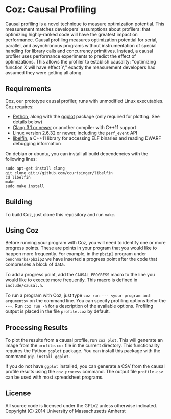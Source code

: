 # Coz: Causal Profiling
Causal profiling is a novel technique to measure optimization potential.
This measurement matches developers' assumptions about profilers: that
optimizing highly-ranked code will have the greatest impact on 
performance. Causal profiling measures optimization potential for serial, 
parallel, and asynchronous programs without instrumentation of special 
handling for library calls and concurrency primitives. Instead, a causal
profiler uses performance experiments to predict the effect of
optimizations. This allows the profiler to establish causality: 
"optimizing function X will have effect Y," exactly the measurement 
developers had assumed they were getting all along.

## Requirements
Coz, our prototype causal profiler, runs with unmodified Linux executables. Coz requires:

- [Python](http://www.python.org), along with the [ggplot](https://pypi.python.org/pypi/ggplot) package (only required for plotting. See details below)
- [Clang 3.1 or newer](http://clang.llvm.org) or another compiler with C++11 support
- [Linux](http://kernel.org) version 2.6.32 or newer, including the `perf_event` API
- [libelfin](https://github.com/ccurtsinger/libelfin), a C++11 library for accessing ELF binaries and reading DWARF debugging information

On debian or ubuntu, you can install all build dependencies with the following lines:

```
sudo apt-get install clang
git clone git://github.com/ccurtsinger/libelfin
cd libelfin
make
sudo make install
```

## Building
To build Coz, just clone this repository and run `make`.

## Using Coz
Before running your program with Coz, you will need to identify one or more progress points. These are points in your program that you would like to happen more frequently. For example, in the `pbzip2` program under `benchmarks/pbzip2` we have inserted a progress point after the code that compresses a block of data.

To add a progress point, add the `CAUSAL_PROGRESS` macro to the line you would like to execute more frequently. This macro is defined in `include/causal.h`.

To run a program with Coz, just type `coz run --- <your program and arguments>` on the command line. You can specify profiling options befor the `---`. Run `coz run -h` for a description of the available options. Profiling output is placed in the file `profile.coz` by default.

## Processing Results
To plot the results from a causal profile, run `coz plot`. This will generate an image from the `profile.coz` file in the current directory. This functionality requires the Python `ggplot` package. You can install this package with the command `pip install ggplot`.

If you do not have `ggplot` installed, you can generate a CSV from the causal profile results using the `coz process` command. The output file `profile.csv` can be used with most spreadsheet programs.

## License
All source code is licensed under the GPLv2 unless otherwise indicated. Copyright (C) 2014 University of Massachusetts Amherst
